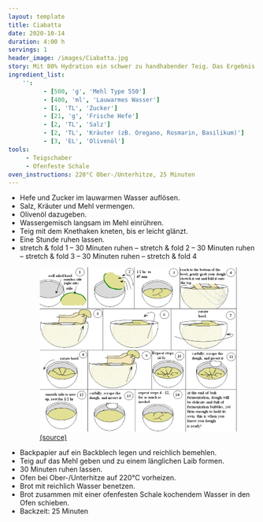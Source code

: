 ```yaml
---
layout: template
title: Ciabatta
date: 2020-10-14
duration: 4:00 h
servings: 1
header_image: /images/Ciabatta.jpg
story: Mit 80% Hydration ein schwer zu handhabender Teig. Das Ergebnis ist ein sehr saftiges, luftiges Brot das eher zu herzhaftem als süßem Belag passt.
ingredient_list:
    '':
          - [500, 'g', 'Mehl Type 550']
          - [400, 'ml', 'Lauwarmes Wasser']
          - [1, 'TL', 'Zucker']
          - [21, 'g', 'Frische Hefe']
          - [2, 'TL', 'Salz']
          - [2, 'TL', 'Kräuter (zB. Oregano, Rosmarin, Basilikum)']
          - [3, 'EL', 'Olivenöl']
tools:
     - Teigschaber
     - Ofenfeste Schale
oven_instructions: 220°C Ober-/Unterhitze, 25 Minuten
---
```


- Hefe und Zucker im lauwarmen Wasser auflösen.
- Salz, Kräuter und Mehl vermengen.
- Olivenöl dazugeben.
- Wassergemisch langsam im Mehl einrühren.
- Teig mit dem Knethaken kneten, bis er leicht glänzt.
- Eine Stunde ruhen lassen.
- stretch & fold 1 – 30 Minuten ruhen – stretch & fold 2 – 30 Minuten ruhen – stretch & fold 3 – 30 Minuten ruhen – stretch & fold 4
     <figure class='instruction'>
          <img src='images/stretch and fold.JPG' alt='Stretch & fold manual'>
          <figcaption><a href='http://www.thefreshloaf.com/files/u15596/stretch%20and%20fold.JPG'>(source)</a></figcaption>
     </figure>
- Backpapier auf ein Backblech legen und reichlich bemehlen.
- Teig auf das Mehl geben und zu einem länglichen Laib formen.
- 30 Minuten ruhen lassen.
- Ofen bei Ober-/Unterhitze auf 220°C vorheizen.
- Brot mit reichlich Wasser benetzen.
- Brot zusammen mit einer ofenfesten Schale kochendem Wasser in den Ofen schieben.
- Backzeit: 25 Minuten
